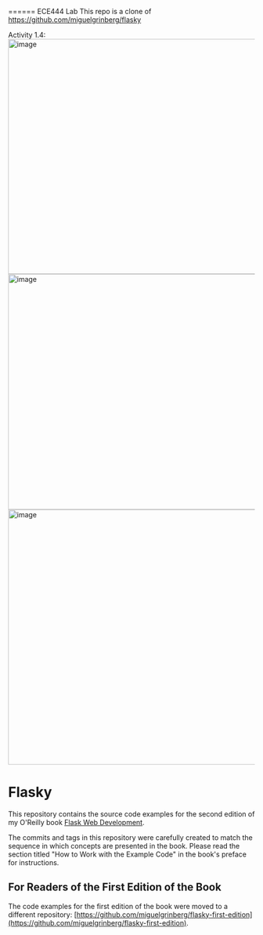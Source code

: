 ======
ECE444 Lab
This repo is a clone of https://github.com/miguelgrinberg/flasky

Activity 1.4:
<img width="843" height="479" alt="image" src="https://github.com/user-attachments/assets/3e7f374a-76a0-4787-a9e2-3774fa075f5f" />
<img width="828" height="480" alt="image" src="https://github.com/user-attachments/assets/7a336586-7a4e-4b44-968c-8d13078546d2" />
<img width="854" height="520" alt="image" src="https://github.com/user-attachments/assets/294b1e7e-bdd7-4462-a14e-dbf8550fa105" />



Flasky
======

This repository contains the source code examples for the second edition of my O'Reilly book [Flask Web Development](http://www.flaskbook.com).

The commits and tags in this repository were carefully created to match the sequence in which concepts are presented in the book. Please read the section titled "How to Work with the Example Code" in the book's preface for instructions.

For Readers of the First Edition of the Book
--------------------------------------------

The code examples for the first edition of the book were moved to a different repository: [https://github.com/miguelgrinberg/flasky-first-edition](https://github.com/miguelgrinberg/flasky-first-edition).
